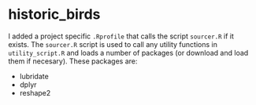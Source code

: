 # historic_birds

I added a project specific `.Rprofile` that calls the script `sourcer.R` if it exists. The `sourcer.R` script is used to call any utility functions in `utility_script.R` and loads a number of packages (or download and load them if necesary). These packages are:

- lubridate
- dplyr
- reshape2
